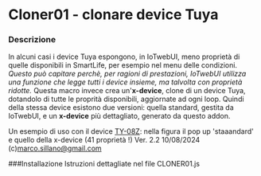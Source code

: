 # Cloner01 - clonare device Tuya


### Descrizione
In alcuni casi i device Tuya espongono, in IoTwebUI, meno proprietà di quelle disponibili in SmartLife, per esempio nel menu delle condizioni.
_Questo può capitare perchè, per ragioni di prestazioni, IoTwebUI utilizza una funzione che legge tutti i device insieme, ma talvolta con proprietà ridotte._ 
Questa macro invece crea un'**x-device**, clone di un device Tuya, dotandolo di tutte le proprità disponibili, aggiornate ad ogni loop.
Quindi della stessa device esistono due versioni: quella standard, gestita da IoTwebUI, e un **x-device** più dettagliato, generato da questo addon.

Un esempio di uso con il device [TY-08Z](https://github.com/msillano/IoTwebUI/blob/main/addon/TestBattery01_leggimi.pdf): nella figura il pop up 'staaandard' e quello della x-device (41 proprietà !) 
Ver. 2.2 10/08/2024 (c)marco.sillano@gmail.com


###Installazione
Istruzioni dettagliate nel file CLONER01.js
